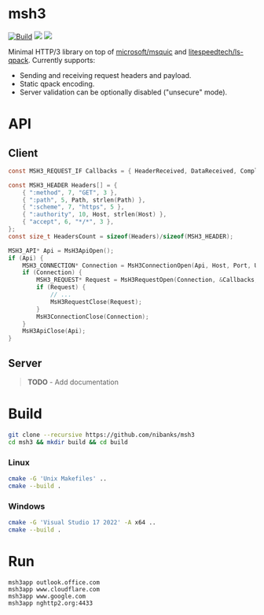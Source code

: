 # msh3

[![Build](https://github.com/nibanks/msh3/actions/workflows/build.yml/badge.svg)](https://github.com/nibanks/msh3/actions/workflows/build.yml)
[![](https://img.shields.io/static/v1?label=RFC&message=9114&color=brightgreen)](https://tools.ietf.org/html/rfc9114)
[![](https://img.shields.io/static/v1?label=RFC&message=9204&color=brightgreen)](https://tools.ietf.org/html/rfc9204)

Minimal HTTP/3 library on top of [microsoft/msquic](https://github.com/microsoft/msquic) and [litespeedtech/ls-qpack](https://github.com/litespeedtech/ls-qpack). Currently supports:

- Sending and receiving request headers and payload.
- Static qpack encoding.
- Server validation can be optionally disabled ("unsecure" mode).

# API

## Client

```c
const MSH3_REQUEST_IF Callbacks = { HeaderReceived, DataReceived, Complete, Shutdown, DataSend };

const MSH3_HEADER Headers[] = {
    { ":method", 7, "GET", 3 },
    { ":path", 5, Path, strlen(Path) },
    { ":scheme", 7, "https", 5 },
    { ":authority", 10, Host, strlen(Host) },
    { "accept", 6, "*/*", 3 },
};
const size_t HeadersCount = sizeof(Headers)/sizeof(MSH3_HEADER);

MSH3_API* Api = MsH3ApiOpen();
if (Api) {
    MSH3_CONNECTION* Connection = MsH3ConnectionOpen(Api, Host, Port, Unsecure);
    if (Connection) {
        MSH3_REQUEST* Request = MsH3RequestOpen(Connection, &Callbacks, NULL, Headers, HeadersCount, MSH3_REQUEST_FLAG_FIN);
        if (Request) {
            // ...
            MsH3RequestClose(Request);
        }
        MsH3ConnectionClose(Connection);
    }
    MsH3ApiClose(Api);
}
```

## Server

> **TODO** - Add documentation

# Build

```Bash
git clone --recursive https://github.com/nibanks/msh3
cd msh3 && mkdir build && cd build
```

### Linux
```Bash
cmake -G 'Unix Makefiles' ..
cmake --build .
```

### Windows
```Bash
cmake -G 'Visual Studio 17 2022' -A x64 ..
cmake --build .
```

# Run

```
msh3app outlook.office.com
msh3app www.cloudflare.com
msh3app www.google.com
msh3app nghttp2.org:4433
```
